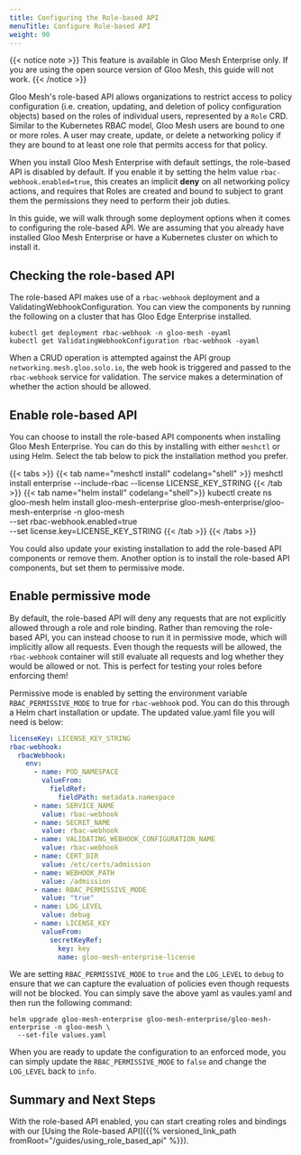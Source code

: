 ```yaml
---
title: Configuring the Role-based API
menuTitle: Configure Role-based API
weight: 90
---
```


{{< notice note >}}
This feature is available in Gloo Mesh Enterprise only. If you are using the open source version of Gloo Mesh, this guide will not work.
{{< /notice >}}

Gloo Mesh's role-based API allows organizations to restrict access to policy configuration (i.e. creation, updating, and deletion of policy configuration objects)
based on the roles of individual users, represented by a `Role` CRD. Similar to the Kubernetes RBAC model, Gloo Mesh users are bound to one or more roles. A user may create, update, or delete a networking policy if they are bound to at least one role that permits access for that policy.

When you install Gloo Mesh Enterprise with default settings, the role-based API is disabled by default. If you enable it by setting the helm value `rbac-webhook.enabled=true`, this creates an implicit **deny** on all networking policy actions, and requires that Roles are created and bound to subject to grant them the permissions they need to perform their job duties.

In this guide, we will walk through some deployment options when it comes to configuring the role-based API. We are assuming that you already have installed Gloo Mesh Enterprise or have a Kubernetes cluster on which to install it.

## Checking the role-based API

The role-based API makes use of a `rbac-webhook` deployment and a ValidatingWebhookConfiguration. You can view the components by running the following on a cluster that has Gloo Edge Enterprise installed.

```shell
kubectl get deployment rbac-webhook -n gloo-mesh -oyaml
kubectl get ValidatingWebhookConfiguration rbac-webhook -oyaml
```

When a CRUD operation is attempted against the API group `networking.mesh.gloo.solo.io`, the web hook is triggered and passed to the `rbac-webhook` service for validation. The service makes a determination of whether the action should be allowed.

## Enable role-based API

You can choose to install the role-based API components when installing Gloo Mesh Enterprise. You can do this by installing with either `meshctl` or using Helm. Select the tab below to pick the installation method you prefer.

{{< tabs >}}
{{< tab name="meshctl install" codelang="shell" >}}
meshctl install enterprise --include-rbac --license LICENSE_KEY_STRING
{{< /tab >}}
{{< tab name="helm install" codelang="shell">}}
kubectl create ns gloo-mesh
helm install gloo-mesh-enterprise gloo-mesh-enterprise/gloo-mesh-enterprise -n gloo-mesh \
  --set rbac-webhook.enabled=true \
  --set license.key=LICENSE_KEY_STRING
{{< /tab >}}
{{< /tabs >}}

You could also update your existing installation to add the role-based API components or remove them. Another option is to install the role-based API components, but set them to permissive mode.

## Enable permissive mode

By default, the role-based API will deny any requests that are not explicitly allowed through a role and role binding. Rather than removing the role-based API, you can instead choose to run it in permissive mode, which will implicitly allow all requests. Even though the requests will be allowed, the `rbac-webhook` container will still evaluate all requests and log whether they would be allowed or not. This is perfect for testing your roles before enforcing them!

Permissive mode is enabled by setting the environment variable `RBAC_PERMISSIVE_MODE` to true for `rbac-webhook` pod. You can do this through a Helm chart installation or update. The updated value.yaml file you will need is below:

```yaml
licenseKey: LICENSE_KEY_STRING
rbac-webhook:
  rbacWebhook:
    env:
      - name: POD_NAMESPACE
        valueFrom:
          fieldRef:
            fieldPath: metadata.namespace
      - name: SERVICE_NAME
        value: rbac-webhook
      - name: SECRET_NAME
        value: rbac-webhook
      - name: VALIDATING_WEBHOOK_CONFIGURATION_NAME
        value: rbac-webhook
      - name: CERT_DIR
        value: /etc/certs/admission
      - name: WEBHOOK_PATH
        value: /admission
      - name: RBAC_PERMISSIVE_MODE
        value: "true"
      - name: LOG_LEVEL
        value: debug
      - name: LICENSE_KEY
        valueFrom:
          secretKeyRef:
            key: key
            name: gloo-mesh-enterprise-license
```

We are setting `RBAC_PERMISSIVE_MODE` to `true` and the `LOG_LEVEL` to `debug` to ensure that we can capture the evaluation of policies even though requests will not be blocked. You can simply save the above yaml as vaules.yaml and then run the following command:

```shell
helm upgrade gloo-mesh-enterprise gloo-mesh-enterprise/gloo-mesh-enterprise -n gloo-mesh \
  --set-file values.yaml
```

When you are ready to update the configuration to an enforced mode, you can simply update the `RBAC_PERMISSIVE_MODE` to `false` and change the `LOG_LEVEL` back to `info`.

## Summary and Next Steps

With the role-based API enabled, you can start creating roles and bindings with our [Using the Role-based API]({{% versioned_link_path fromRoot="/guides/using_role_based_api" %}}).
